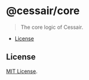 # @cessair/core

> The core logic of Cessair.

- [License](#license)

## License

[MIT License](https://github.com/cessair/cessair/blob/develop/LICENSE).
